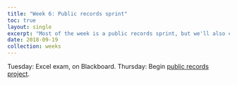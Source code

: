 ```yaml
---
title: "Week 6: Public records sprint"
toc: true
layout: single
excerpt: "Most of the week is a public records sprint, but we'll also cover getting data out of pdf documents"
date: 2018-09-19
collection: weeks
---
```


Tuesday: Excel exam, on Blackboard.
Thursday: Begin [public records project]({{site.baseurl}}/data-negotiation.md).
